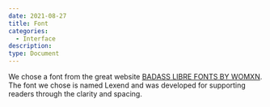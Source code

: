 ```yaml
---
date: 2021-08-27
title: Font
categories:
  - Interface
description: 
type: Document
---
```

We chose a font from the great website [BADASS LIBRE FONTS BY WOMXN](https://www.design-research.be/by-womxn/). The font we chose is named Lexend and was developed for supporting readers through the clarity and spacing.
